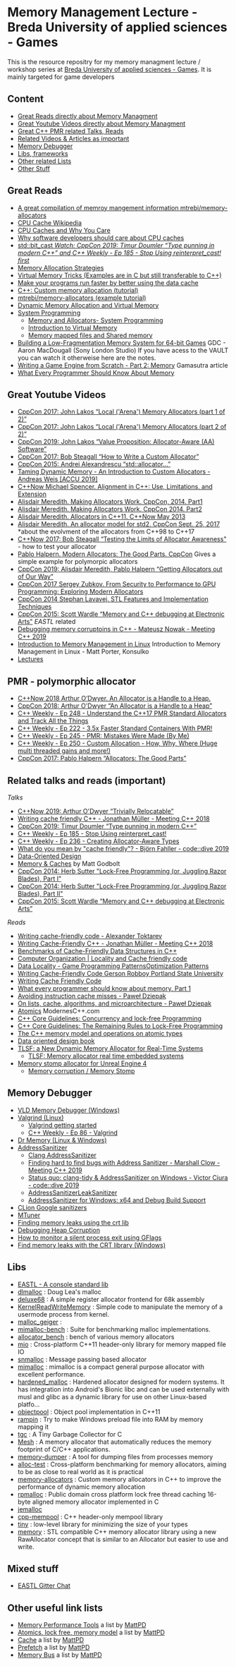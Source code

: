 # Memory Management  Lecture - Breda University of applied sciences - Games
This is the resource repositry for my memory managment lecture / workshop series at [Breda University of applied sciences - Games](https://www.buas.nl/en/games). It is mainly targeted for game developers

## Content
- [Great Reads directly about Memory Managment](#great-reads)
- [Great Youtube Videos directly about Memory Managment](#great-youtube-videos)
- [Great C++ PMR related Talks, Reads](#pmr---polymorphic-allocator)
- [Related Videos & Articles as important](#related-talks-and-reads-important)
- [Memory Debugger](#memory-debugger)
- [Libs, frameworks](#libs)
- [Other related Lists](#other-useful-link-lists)
- [Other Stuff](#other-useful-link-lists)

## Great Reads

- [A great compilation of memroy mangement information mtrebi/memory-allocators](https://github.com/mtrebi/memory-allocators)
- [CPU Cache Wikipedia](https://en.wikipedia.org/wiki/CPU_cache)
- [CPU Caches and Why You Care](https://www.aristeia.com/TalkNotes/ACCU2011_CPUCaches.pdf)
- [Why software developers should care about CPU caches](https://medium.com/software-design/why-software-developers-should-care-about-cpu-caches-8da04355bb8a)
- [std::bit_cast *Watch: CppCon 2019: Timur Doumler “Type punning in modern C++” and C++ Weekly - Ep 185 - Stop Using reinterpret_cast! first*](https://en.cppreference.com/w/cpp/numeric/bit_cast)
- [Memory Allocation Strategies](https://www.gingerbill.org/series/memory-allocation-strategies/)
- [Virtual Memory Tricks (Examples are in C but still transferable to C++)](https://ourmachinery.com/post/virtual-memory-tricks/)
- [Make your programs run faster by better using the data cache](https://johnysswlab.com/make-your-programs-run-faster-by-better-using-the-data-cache/)
- [C++: Custom memory allocation (tutorial)](https://www.gamedev.net/articles/programming/general-and-gameplay-programming/c-custom-memory-allocation-r3010/)
- [mtrebi/memory-allocators (example tutorial)](https://github.com/mtrebi/memory-allocators)
- [Dynamic Memory Allocation and Virtual Memory](https://www.cprogramming.com/tutorial/virtual_memory_and_heaps.html)
- [System Programming](https://github.com/angrave/SystemProgramming/wiki#3-memory-and-allocators)
  - [Memory and Allocators- System Programming](https://github.com/angrave/SystemProgramming/wiki#3-memory-and-allocators)
  - [Introduction to Virtual Memory](https://github.com/angrave/SystemProgramming/wiki/Virtual-Memory%2C-Part-1%3A-Introduction-to-Virtual-Memory)
  - [Memory mapped files and Shared memory](https://github.com/angrave/SystemProgramming/wiki/File-System%2C-Part-6%3A-Memory-mapped-files-and-Shared-memory)
- [	Building a Low-Fragmentation Memory System for 64-bit Games](https://www.gdcvault.com/play/1023005/Building-a-Low-Fragmentation-Memory) GDC - Aaron MacDougall (Sony London Studio) If you have acess to the VAULT you can watch it otherweise here are the notes.
- [Writing a Game Engine from Scratch - Part 2: Memory](https://www.gamasutra.com/blogs/MichaelKissner/20151104/258271/Writing_a_Game_Engine_from_Scratch__Part_2_Memory.php) Gamasutra article
- [What Every Programmer Should Know About Memory](https://people.freebsd.org/~lstewart/articles/cpumemory.pdf)

## Great Youtube Videos

- [CppCon 2017: John Lakos “Local ('Arena') Memory Allocators (part 1 of 2)”](https://www.youtube.com/watch?v=nZNd5FjSquk)
- [CppCon 2017: John Lakos “Local ('Arena') Memory Allocators (part 2 of 2)”](https://www.youtube.com/watch?v=CFzuFNSpycI)
- [CppCon 2019: John Lakos “Value Proposition: Allocator-Aware (AA) Software”](https://www.youtube.com/watch?v=ebn1C-mTFVk)
- [CppCon 2017: Bob Steagall “How to Write a Custom Allocator”](https://www.youtube.com/watch?v=kSWfushlvB8)
- [CppCon 2015: Andrei Alexandrescu “std::allocator...”](https://www.youtube.com/watch?v=LIb3L4vKZ7U)
- [Taming Dynamic Memory - An Introduction to Custom Allocators - Andreas Weis [ACCU 2019]](https://www.youtube.com/watch?v=IGtKstxNe14)
- [C++Now Michael Spencer. Alignment in C++: Use, Limitations, and Extension](https://youtu.be/uSZFrmhayIM)
- [Alisdair Meredith. Making Allocators Work. CppCon, 2014. Part1](http://youtu.be/YkiYOP3d64E)
- [Alisdair Meredith. Making Allocators Work. CppCon 2014. Part2](http://youtu.be/Q5kyiFevMJQ)
- [Alisdair Meredith. Allocators in C++11. C++Now May 2013](https://youtu.be/v7B_8IbHjxA)
- [Alisdair Meredith. An allocator model for std2. CppCon Sept. 25, 2017](https://youtu.be/oCi_QZ6K_qk) *about the evolvment of the allocators from C++98 to C++17
- [C++Now 2017: Bob Steagall “Testing the Limits of Allocator Awareness"](https://www.youtube.com/watch?v=fmJfKm9ano8&feature=youtu.be) - how to test your allocator
- [Pablo Halpern. Modern Allocators: The Good Parts. CppCon](https://youtu.be/v3dz-AKOVL8) Gives a simple example for polymorpic allocators
- [CppCon 2019: Alisdair Meredith, Pablo Halpern “Getting Allocators out of Our Way”](https://www.youtube.com/watch?v=RLezJuqNcEQ)
- [CppCon 2017 Sergey Zubkov. From Security to Performance to GPU Programming: Exploring Modern Allocators](https://youtu.be/HdQ4aOZyuHw)
- [CppCon 2014 Stephan Lavavej. STL Features and Implementation Techniques](https://youtu.be/dTeKf5Oek2c)
- [CppCon 2015: Scott Wardle “Memory and C++ debugging at Electronic Arts"](https://www.youtube.com/watch?v=8KIvWJUYbDA) *EASTL* related
- [Debugging memory corruptoins in C++ - Mateusz Nowak - Meeting C++ 2019](https://youtu.be/epkwzXMdk98)
- [Introduction to Memory Management in Linux](https://www.youtube.com/watch?v=7aONIVSXiJ8) Introduction to Memory Management in Linux - Matt Porter, Konsulko
- [Lectures](https://people.inf.ethz.ch/omutlu/lecture-videos.html)

## PMR - polymorphic allocator
- [C++Now 2018 Arthur O’Dwyer. An Allocator is a Handle to a Heap.](https://youtu.be/0MdSJsCTRkY)
- [CppCon 2018: Arthur O'Dwyer “An Allocator is a Handle to a Heap”](https://www.youtube.com/watch?v=IejdKidUwIg)
- [C++ Weekly - Ep 248 - Understand the C++17 PMR Standard Allocators and Track All the Things](https://www.youtube.com/watch?v=Zt0q3OEeuB0&feature=youtu.be)
- [C++ Weekly - Ep 222 - 3.5x Faster Standard Containers With PMR!](https://www.youtube.com/watch?v=q6A7cKFXjY0)
- [C++ Weekly - Ep 245 - PMR: Mistakes Were Made (By Me)](https://www.youtube.com/watch?v=6BLlIj2QoT8)
- [C++ Weekly - Ep 250 - Custom Allocation - How, Why, Where (Huge multi threaded gains and more!)](https://www.youtube.com/watch?v=5VrX_EXYIaM)
- [CppCon 2017: Pablo Halpern “Allocators: The Good Parts”](https://www.youtube.com/watch?v=v3dz-AKOVL8)

## Related talks and reads (important)

*Talks*
- [C++Now 2019: Arthur O'Dwyer “Trivially Relocatable”](https://www.youtube.com/watch?v=SGdfPextuAU&t=312s)
- [Writing cache friendly C++ - Jonathan Müller - Meeting C++ 2018](https://www.youtube.com/watch?v=Nz9SiF0QVKY)
- [CppCon 2019: Timur Doumler “Type punning in modern C++”](https://www.youtube.com/watch?v=_qzMpk-22cc)
- [C++ Weekly - Ep 185 - Stop Using reinterpret_cast!](https://www.youtube.com/watch?v=L06nbZXD2D0)
- [C++ Weekly - Ep 236 - Creating Allocator-Aware Types](https://www.youtube.com/watch?v=2LAsqp7UrNs)
- [What do you mean by "cache friendly"? - Björn Fahller - code::dive 2019](https://www.youtube.com/watch?v=Fzbotzi1gYs)
- [Data-Oriented Design](https://www.youtube.com/watch?v=16ZF9XqkfRY)
- [Memory & Caches](https://www.youtube.com/watch?v=4_smHyqgDTU&ab_channel=MattGodbolt) by Matt Godbolt
- [CppCon 2014: Herb Sutter "Lock-Free Programming (or, Juggling Razor Blades), Part I"](https://www.youtube.com/watch?v=c1gO9aB9nbs)
- [CppCon 2014: Herb Sutter "Lock-Free Programming (or, Juggling Razor Blades), Part II"](https://www.youtube.com/watch?v=CmxkPChOcvw)
- [CppCon 2015: Scott Wardle “Memory and C++ debugging at Electronic Arts”](https://www.youtube.com/watch?v=8KIvWJUYbDA)

*Reads*
- [Writing cache-friendly code - Alexander Toktarev](https://www.stardog.com/blog/writing-cache-friendly-code/)
- [Writing Cache-Friendly C++ - Jonathan Müller - Meeting C++ 2018](https://www.jonathanmueller.dev/talk/meetingcpp2018/)
- [Benchmarks of Cache-Friendly Data Structures in C++](https://tylerayoung.com/2019/01/29/benchmarks-of-cache-friendly-data-structures-in-c/)
- [Computer Organization | Locality and Cache friendly code](https://www.geeksforgeeks.org/computer-organization-locality-and-cache-friendly-code/)
- [Data Locality - Game Programming PatternsOptimization Patterns](https://gameprogrammingpatterns.com/data-locality.html)
- [Writing Cache-Friendly Code Gerson Robboy Portland State University](http://web.cecs.pdx.edu/~jrb/cs201/lectures/cache.friendly.code.pdf)
- [Writing Cache Friendly Code](https://courses.engr.illinois.edu/cs232/sp2009/lectures/X18.pdf)
- [What every programmer should know about memory, Part 1](https://lwn.net/Articles/250967/)
- [Avoiding instruction cache misses -  Paweł Dziepak](https://paweldziepak.dev/2019/06/21/avoiding-icache-misses/)
- [On lists, cache, algorithms, and microarchitecture - Paweł Dziepak](https://paweldziepak.dev/2019/05/02/on-lists-cache-algorithms-and-microarchitecture/)
- [Atomics](https://www.modernescpp.com/index.php/atomics) ModernesC++.com
- [C++ Core Guidelines: Concurrency and lock-free Programming](https://www.modernescpp.com/index.php/c-core-guidelines-concurrency-and-lock-free-programming)
- [C++ Core Guidelines: The Remaining Rules to Lock-Free Programming](https://www.modernescpp.com/index.php/c-core-guidelines-the-remaining-rules-to-lock-free-programming)
- [The C++ memory model and operations on atomic types](https://livebook.manning.com/book/c-plus-plus-concurrency-in-action-second-edition/chapter-5/v-7/)
- [Data oriented design book](https://dataorienteddesign.com/dodbook/)
- [TLSF: a New Dynamic Memory Allocator for Real-Time Systems](http://www.gii.upv.es/tlsf/files/ecrts04_tlsf.pdf)
  - [TLSF: Memory allocator real time embedded systems](http://www.gii.upv.es/tlsf/)
- [Memory stomp allocator for Unreal Engine 4](https://pzurita.wordpress.com/2015/06/29/memory-stomp-allocator-for-unreal-engine-4/)
  - [Memory corruption / Memory Stomp](https://en.wikipedia.org/wiki/Memory_corruption)

## Memory Debugger

- [VLD Memory Debugger (Windows)](https://github.com/KindDragon/vld/wiki/Using-Visual-Leak-Detector)
- [Valgrind (Linux)](https://valgrind.org/)
  - [Valgrind getting started](https://valgrind.org/docs/manual/quick-start.html)
  - [C++ Weekly - Ep 86 - Valgrind](https://www.youtube.com/watch?v=3l0BQs2ThTo)
- [Dr Memory (Linux & Windows)](https://drmemory.org/)
- [AddressSanitizer](https://github.com/google/sanitizers/wiki/AddressSanitizer)
  - [Clang AddressSanitizer](https://clang.llvm.org/docs/AddressSanitizer.html)
  - [Finding hard to find bugs with Address Sanitizer - Marshall Clow - Meeting C++ 2019](https://www.youtube.com/watch?v=1CcuD7EwhOY)
  - [Status quo: clang-tidy & AddressSanitizer on Windows - Victor Ciura - code::dive 2019](https://www.youtube.com/watch?v=Iz4C29yul2U)
  - [AddressSanitizerLeakSanitizer](https://github.com/google/sanitizers/wiki/AddressSanitizerLeakSanitizer)
  - [AddressSanitizer for Windows: x64 and Debug Build Support](https://devblogs.microsoft.com/cppblog/asan-for-windows-x64-and-debug-build-support/)
- [CLion Google sanitizers](https://www.jetbrains.com/help/clion/google-sanitizers.html)
- [MTuner](https://github.com/milostosic/MTuner)
- [Finding memory leaks using the crt lib](https://docs.microsoft.com/en-us/visualstudio/debugger/finding-memory-leaks-using-the-crt-library?view=vs-2019)
- [Debugging Heap Corruption](http://www.daviddahlbacka.com/BugCleaner/DebuggingHeapCorruption.pdf)
- [How to monitor a silent process exit using GFlags](https://blogs.sap.com/2019/12/20/how-to-monitor-a-silent-process-exit-using-gflags/)
- [Find memory leaks with the CRT library (Windows)](https://docs.microsoft.com/en-us/visualstudio/debugger/finding-memory-leaks-using-the-crt-library?view=vs-2019)


## Libs

- [EASTL - A console standard lib](https://github.com/electronicarts/EASTL)
- [dlmalloc](https://github.com/ARMmbed/dlmalloc) : Doug Lea's malloc
- [deluxe68](https://github.com/deplinenoise/deluxe68) : A simple register allocator frontend for 68k assembly
- [KernelReadWriteMemory](https://github.com/Zer0Mem0ry/KernelReadWriteMemory) : Simple code to manipulate the memory of a usermode process from kernel.
- [malloc_geiger](https://github.com/laserallan/malloc_geiger) : 
- [mimalloc-bench](https://github.com/daanx/mimalloc-bench) : Suite for benchmarking malloc implementations.
- [allocator_bench](https://github.com/SamSaffron/allocator_bench) : bench of various memory allocators
- [mio](https://github.com/mandreyel/mio) : Cross-platform C++11 header-only library for memory mapped file IO
- [snmalloc](https://github.com/microsoft/snmalloc) : Message passing based allocator
- [mimalloc](https://github.com/microsoft/mimalloc) : mimalloc is a compact general purpose allocator with excellent performance.
- [hardened_malloc](https://github.com/GrapheneOS/hardened_malloc) : Hardened allocator designed for modern systems. It has integration into Android's Bionic libc and can be used externally with musl and glibc as a dynamic library for use on other Linux-based platfo…
- [objectpool](https://github.com/bitshifter/objectpool) : Object pool implementation in C++11
- [rampin](https://github.com/FRex/rampin) : Try to make Windows preload file into RAM by memory mapping it
- [tgc](https://github.com/orangeduck/tgc) : A Tiny Garbage Collector for C
- [Mesh](https://github.com/plasma-umass/Mesh) : A memory allocator that automatically reduces the memory footprint of C/C++ applications.
- [memory-dumper](https://github.com/alexandernst/memory-dumper) : A tool for dumping files from processes memory
- [alloc-test](https://github.com/node-dot-cpp/alloc-test) : Cross-platform benchmarking for memory allocators, aiming to be as close to real world as it is practical
- [memory-allocators](https://github.com/mtrebi/memory-allocators) : Custom memory allocators in C++ to improve the performance of dynamic memory allocation
- [rpmalloc](https://github.com/mjansson/rpmalloc) : Public domain cross platform lock free thread caching 16-byte aligned memory allocator implemented in C
- [jemalloc](https://github.com/jemalloc/jemalloc)
- [cpp-mempool](https://github.com/hardikp/cpp-mempool) : C++ header-only mempool library
- [tiny](https://github.com/foonathan/tiny) : low-level library for minimizing the size of your types
- [memory](https://github.com/foonathan/memory) : STL compatible C++ memory allocator library using a new RawAllocator concept that is similar to an Allocator but easier to use and write.

## Mixed stuff

- [EASTL Gitter Chat](https://gitter.im/electronicarts/EASTL)

## Other useful link lists

- [Memory Performance Tools](https://github.com/MattPD/cpplinks/blob/master/performance.tools.md#memory) a list by [MattPD](https://github.com/MattPD)
- [Atomics, lock free, memory model](https://github.com/MattPD/cpplinks/blob/master/atomics.lockfree.memory_model.md) a list by [MattPD](https://github.com/MattPD)
- [Cache](https://github.com/MattPD/cpplinks/blob/master/comparch.micro.channels.md#cache) a list by [MattPD](https://github.com/MattPD)
- [Prefetch](https://github.com/MattPD/cpplinks/blob/master/comparch.micro.channels.md#prefetch) a list by [MattPD](https://github.com/MattPD)
- [Memory Bus](https://github.com/MattPD/cpplinks/blob/master/comparch.micro.channels.md#memory-bus) a list by [MattPD](https://github.com/MattPD)

